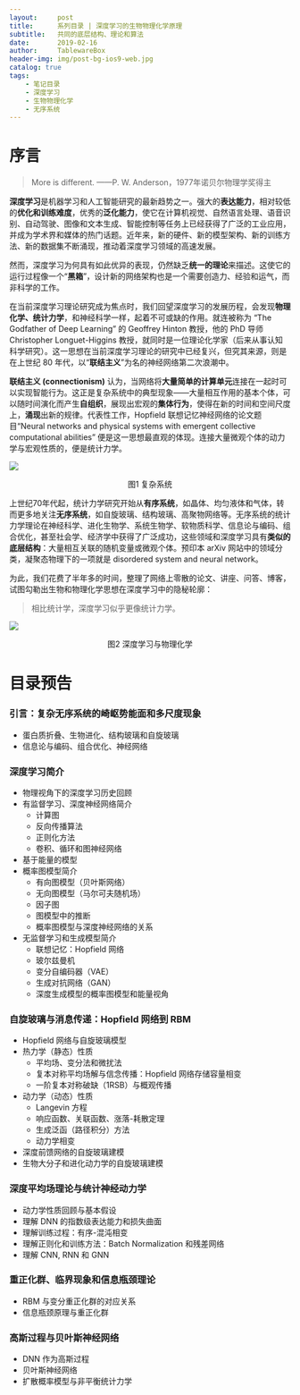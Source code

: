 ```yaml
---
layout:     post
title:      系列目录 | 深度学习的生物物理化学原理
subtitle:   共同的底层结构、理论和算法
date:       2019-02-16
author:     TablewareBox
header-img: img/post-bg-ios9-web.jpg
catalog: true
tags:
    - 笔记目录
    - 深度学习
    - 生物物理化学
    - 无序系统
---
```


# 序言

> More is different. ——P. W. Anderson，1977年诺贝尔物理学奖得主

**深度学习**是机器学习和人工智能研究的最新趋势之一。强大的**表达能力**，相对较低的**优化和训练难度**，优秀的**泛化能力**，使它在计算机视觉、自然语言处理、语音识别、自动驾驶、图像和文本生成、智能控制等任务上已经获得了广泛的工业应用，并成为学术界和媒体的热门话题。近年来，新的硬件、新的模型架构、新的训练方法、新的数据集不断涌现，推动着深度学习领域的高速发展。

然而，深度学习为何具有如此优异的表现，仍然缺乏**统一的理论**来描述。这使它的运行过程像一个“**黑箱**”，设计新的网络架构也是一个需要创造力、经验和运气，而非科学的工作。

在当前深度学习理论研究成为焦点时，我们回望深度学习的发展历程，会发现**物理化学、统计力学**，和神经科学一样，起着不可或缺的作用。就连被称为 “The Godfather of Deep Learning” 的 Geoffrey Hinton 教授，他的 PhD 导师 Christopher Longuet-Higgins 教授，就同时是一位理论化学家（后来从事认知科学研究）。这一思想在当前深度学习理论的研究中已经复兴，但究其来源，则是在上世纪 80 年代，以“**联结主义**”为名的神经网络第二次浪潮中。

**联结主义 (connectionism)** 认为，当网络将**大量简单的计算单元**连接在一起时可以实现智能行为。这正是复杂系统中的典型现象——大量相互作用的基本个体，可以随时间演化而产生**自组织**，展现出宏观的**集体行为**，使得在新的时间和空间尺度上，**涌现**出新的规律。代表性工作，Hopfield 联想记忆神经网络的论文题目“Neural networks and physical systems with emergent collective computational abilities” 便是这一思想最直观的体现。连接大量微观个体的动力学与宏观性质的，便是统计力学。

![](https://tablewarebox.files.wordpress.com/2018/11/complex-system.jpg?w=768&h=769)
<div align="center">图1 复杂系统</div>

上世纪70年代起，统计力学研究开始从**有序系统**，如晶体、均匀液体和气体，转而更多地关注**无序系统**，如自旋玻璃、结构玻璃、高聚物网络等。无序系统的统计力学理论在神经科学、进化生物学、系统生物学、软物质科学、信息论与编码、组合优化，甚至社会学、经济学中获得了广泛成功，这些领域和深度学习具有**类似的底层结构**：大量相互关联的随机变量或微观个体。预印本 arXiv 网站中的领域分类，凝聚态物理下的一项就是 disordered system and neural network。

为此，我们花费了半年多的时间，整理了网络上零散的论文、讲座、问答、博客，试图勾勒出生物和物理化学思想在深度学习中的隐秘轮廓：

> 相比统计学，深度学习似乎更像统计力学。

![](https://tablewarebox.files.wordpress.com/2018/11/concept-map-81.png)
<div align="center">图2 深度学习与物理化学</div>

# 目录预告

### 引言：复杂无序系统的崎岖势能面和多尺度现象

* 蛋白质折叠、生物进化、结构玻璃和自旋玻璃
* 信息论与编码、组合优化、神经网络

### 深度学习简介

* 物理视角下的深度学习历史回顾
* 有监督学习、深度神经网络简介
  * 计算图
  * 反向传播算法
  * 正则化方法
  * 卷积、循环和图神经网络
* 基于能量的模型
* 概率图模型简介
  * 有向图模型（贝叶斯网络）
  * 无向图模型（马尔可夫随机场）
  * 因子图
  * 图模型中的推断
  * 概率图模型与深度神经网络的关系
* 无监督学习和生成模型简介
  * 联想记忆：Hopfield 网络
  * 玻尔兹曼机
  * 变分自编码器（VAE）
  * 生成对抗网络（GAN）
  * 深度生成模型的概率图模型和能量视角

### 自旋玻璃与消息传递：Hopfield 网络到 RBM

* Hopfield 网络与自旋玻璃模型
* 热力学（静态）性质
  * 平均场、变分法和微扰法
  * 复本对称平均场解与信念传播：Hopfield 网络存储容量相变
  * 一阶复本对称破缺（1RSB）与概观传播
* 动力学（动态）性质
  * Langevin 方程
  * 响应函数、关联函数、涨落-耗散定理
  * 生成泛函（路径积分）方法
  * 动力学相变
* 深度前馈网络的自旋玻璃建模
* 生物大分子和进化动力学的自旋玻璃建模

### 深度平均场理论与统计神经动力学

* 动力学性质回顾与基本假设
* 理解 DNN 的指数级表达能力和损失曲面
* 理解训练过程：有序-混沌相变
* 理解正则化和训练方法：Batch Normalization 和残差网络
* 理解 CNN, RNN 和 GNN

### 重正化群、临界现象和信息瓶颈理论

* RBM 与变分重正化群的对应关系
* 信息瓶颈原理与重正化群

### 高斯过程与贝叶斯神经网络

* DNN 作为高斯过程
* 贝叶斯神经网络
* 扩散概率模型与非平衡统计力学